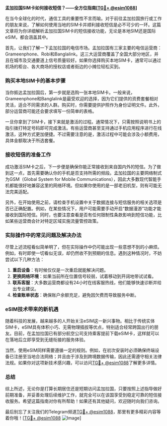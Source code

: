 **孟加拉国SIM卡如何接收短信？——全方位指南[[TG💪+ @esim1088](https://t.me/s/esim1088)]**

在当今全球化的时代，通信工具的重要性不言而喻。对于前往孟加拉国旅行或工作的朋友来说，了解如何使用当地的SIM卡并顺利接收短信是必不可少的一环。这篇文章将为你详细解析孟加拉国SIM卡的短信接收功能，无论是本地SIM还是国际eSIM，都会涵盖其中。

首先，让我们了解一下孟加拉国的电信市场。孟加拉国有三家主要的电信运营商：Grameenphone、Robi和Banglalink。这三大运营商覆盖了全国大部分地区，并且在城市及交通要道上信号质量较好。如果你选择购买本地SIM卡，通常可以通过机场的柜台、各大商场的授权店或者街边的小摊位轻松买到。

### 购买本地SIM卡的基本步骤

当你抵达孟加拉国后，第一步就是选购一张本地SIM卡。一般来说，Grameenphone和Banglalink是最受欢迎的选择，因为它们提供的资费套餐相对灵活，适合不同需求的人群。购买时，你需要提供护照作为身份证明文件。此外，部分运营商可能还会要求填写一份简单的表格。

一旦你拿到了SIM卡，接下来就是激活的过程。通常情况下，只需按照说明书上的指引拨打特定号码即可完成激活。有些运营商甚至支持通过手机应用程序进行在线激活，这种方式更加便捷。不过需要注意的是，激活过程中可能会涉及小额费用，具体金额取决于所选套餐。

### 接收短信的准备工作

成功激活SIM卡之后，下一步便是确保你能正常接收到来自国内外的短信。为了做到这一点，首先需要确认你的手机是否支持所需的频段。孟加拉国的主要网络制式为GSM（Global System for Mobile Communications），因此大多数现代智能手机都能很好地兼容这里的网络环境。但如果你使用的是一部老旧机型，则有可能无法完美适配。

另外，在开始使用之前，请检查手机设置中关于数据连接与短信服务的相关选项是否已正确配置。例如，在某些情况下，用户可能需要手动开启“数据漫游”功能才能接收到国际短信。同时，也要注意查看是否有任何限制性条款影响到短信功能，比如某些运营商会针对特定区域实施流量管控政策。

### 实际操作中的常见问题及解决办法

尽管上述流程看似简单明了，但在实际操作中仍可能出现一些意想不到的小麻烦。例如，有时即使一切看似无误，却仍然收不到预期的信息。遇到这种情况时，不妨尝试以下几种方法：

1. **重启设备**：有时候仅仅是一次重启就能解决问题。
2. **更换网络环境**：如果当前所在位置信号较弱，试着移动到开阔地带试试看。
3. **联系客服**：大多数运营商都设有24小时在线客服热线，他们能够快速诊断并给出专业建议。
4. **检查账单状态**：确保账户余额充足，避免因欠费而导致服务中断。

### eSIM技术带来的新机遇

随着科技的发展，越来越多的人开始关注eSIM这一新兴事物。相比于传统实体SIM卡，eSIM具有体积小巧、无需物理插拔等优点，特别适合经常跨国出行的朋友。目前，在孟加拉国已有部分航空公司支持乘客提前下载eSIM卡，这样就可以在落地后立即享受到无缝衔接的服务体验。

当然，使用eSIM同样需要遵循一定的规则。例如，在初次安装时必须确保终端设备已注册至当地合法网络；并且由于涉及到跨境数据传输，因此还需遵守相关法律法规。如果你对这项新技术感兴趣，可以访问[TG💪+ @esim1088](https://t.me/s/esim1088)了解更多详情。

### 总结

综上所述，无论你是打算长期居住还是短期访问孟加拉国，只要按照上述指导做好前期准备，并妥善处理后续维护工作，就完全可以在该国享受到稳定可靠的短信接收服务。希望这篇指南对你有所帮助！如果还有其他疑问，欢迎随时向我们咨询。

最后别忘了关注我们的Telegram频道[TG💪+ @esim1088](https://t.me/s/esim1088)，那里有更多精彩内容等着你哦！[[TG💪+ @esim1088](https://t.me/s/esim1088) ![Image](https://i.postimg.cc/4NQfJmqS/Snipaste-2025-05-13-00-14-12.png)]
